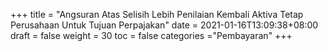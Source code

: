 +++
title = "Angsuran Atas Selisih Lebih Penilaian Kembali Aktiva Tetap Perusahaan Untuk Tujuan Perpajakan"
date = 2021-01-16T13:09:38+08:00
draft = false
weight = 30
toc = false
categories ="Pembayaran"
+++